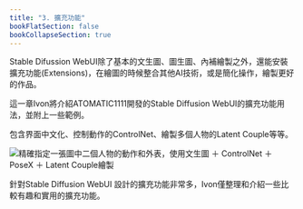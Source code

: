 ```yaml
---
title: "3. 擴充功能"
bookFlatSection: false
bookCollapseSection: true
---
```


Stable Difussion WebUI除了基本的文生圖、圖生圖、內補繪製之外，還能安裝擴充功能(Extensions)，在繪圖的時候整合其他AI技術，或是簡化操作，繪製更好的作品。

這一章Ivon將介紹ATOMATIC1111開發的Stable Diffusion WebUI的擴充功能用法，並附上一些範例。

包含界面中文化、控制動作的ControlNet、繪製多個人物的Latent Couple等等。

![精確指定一張圖中二個人物的動作和外表，使用文生圖 ＋ ControlNet ＋ PoseX ＋ Latent Couple繪製](/posts/stable-diffusion-webui-manuals/images/title-3.webp "精確指定一張圖中二個人物的動作和外表，使用文生圖 ＋ ControlNet ＋ PoseX ＋ Latent Couple繪製")

針對Stable Diffusion WebUI 設計的擴充功能非常多，Ivon僅整理和介紹一些比較有趣和實用的擴充功能。
